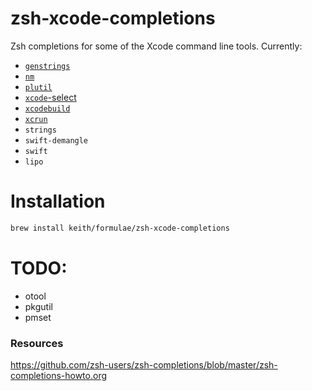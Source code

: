 # zsh-xcode-completions

Zsh completions for some of the Xcode command line tools. Currently:

- [`genstrings`](https://developer.apple.com/library/mac/documentation/Darwin/Reference/ManPages/man1/genstrings.1.html)
- [`nm`](https://developer.apple.com/library/mac/documentation/Darwin/Reference/ManPages/man1/nm.1.html)
- [`plutil`](https://developer.apple.com/legacy/library/documentation/Darwin/Reference/ManPages/man1/plutil.1.html)
- [`xcode`-select](https://developer.apple.com/library/mac/documentation/Darwin/Reference/ManPages/man1/xcode-select.1.html)
- [`xcodebuild`](https://developer.apple.com/library/mac/documentation/Darwin/Reference/ManPages/man1/xcodebuild.1.html)
- [`xcrun`](https://developer.apple.com/library/mac/documentation/Darwin/Reference/ManPages/man1/xcrun.1.html)
- `strings`
- `swift-demangle`
- `swift`
- `lipo`

# Installation

```sh
brew install keith/formulae/zsh-xcode-completions
```

# TODO:

- otool
- pkgutil
- pmset

### Resources

<https://github.com/zsh-users/zsh-completions/blob/master/zsh-completions-howto.org>
